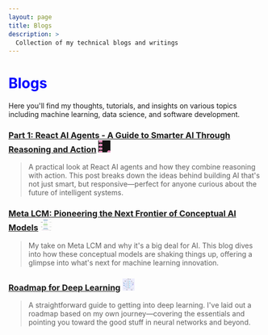 ```yaml
---
layout: page
title: Blogs
description: >
  Collection of my technical blogs and writings
---
```


# <span style="color:blue">Blogs</span>

Here you'll find my thoughts, tutorials, and insights on various topics including machine learning, data science, and software development.
<!-- Blog 1 -->

### <a href="https://medium.com/@gauritr01/part-1-react-ai-agents-a-guide-to-smarter-ai-through-reasoning-and-action-d5841db39530" title="Read Blog" target="_blank">Part 1: React AI Agents - A Guide to Smarter AI Through Reasoning and Action</a>   <img src="/assets/icons/ReACT.png" width="24" height="24" alt="ReACT icon">

> A practical look at React AI agents and how they combine reasoning with action. This post breaks down the ideas behind building AI that's not just smart, but responsive—perfect for anyone curious about the future of intelligent systems.

<!-- Blog 2 -->

### <a href="https://medium.com/@gauritr01/meta-lcm-pioneering-the-next-frontier-of-conceptual-ai-models-ded9a8905c80" title="Read Blog" target="_blank">Meta LCM: Pioneering the Next Frontier of Conceptual AI Models</a>   <img src="/assets/icons/LCM.png" width="24" height="24" alt="LCM icon">

> My take on Meta LCM and why it's a big deal for AI. This blog dives into how these conceptual models are shaking things up, offering a glimpse into what's next for machine learning innovation.
<!-- Blog 3 -->

### <a href="https://gauritripathi.hashnode.dev/roadmap-for-deep-learning" title="Read Blog" target="_blank">Roadmap for Deep Learning</a>   <img src="/assets/icons/dl_blog.png" width="24" height="24" alt="Python logo">

> A straightforward guide to getting into deep learning. I've laid out a roadmap based on my own journey—covering the essentials and pointing you toward the good stuff in neural networks and beyond.
